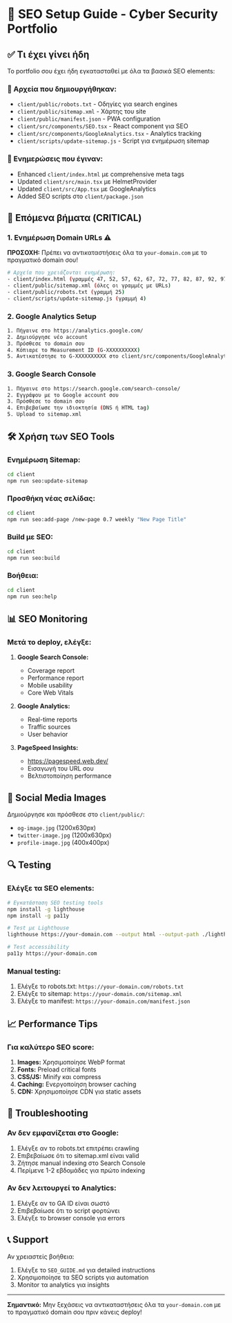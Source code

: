 # 🚀 SEO Setup Guide - Cyber Security Portfolio

## ✅ Τι έχει γίνει ήδη

Το portfolio σου έχει ήδη εγκατασταθεί με όλα τα βασικά SEO elements:

### 📁 Αρχεία που δημιουργήθηκαν:
- `client/public/robots.txt` - Οδηγίες για search engines
- `client/public/sitemap.xml` - Χάρτης του site
- `client/public/manifest.json` - PWA configuration
- `client/src/components/SEO.tsx` - React component για SEO
- `client/src/components/GoogleAnalytics.tsx` - Analytics tracking
- `client/scripts/update-sitemap.js` - Script για ενημέρωση sitemap

### 🔧 Ενημερώσεις που έγιναν:
- Enhanced `client/index.html` με comprehensive meta tags
- Updated `client/src/main.tsx` με HelmetProvider
- Updated `client/src/App.tsx` με GoogleAnalytics
- Added SEO scripts στο `client/package.json`

## 🎯 Επόμενα βήματα (CRITICAL)

### 1. Ενημέρωση Domain URLs ⚠️
**ΠΡΟΣΟΧΗ:** Πρέπει να αντικαταστήσεις όλα τα `your-domain.com` με το πραγματικό domain σου!

```bash
# Αρχεία που χρειάζονται ενημέρωση:
- client/index.html (γραμμές 47, 52, 57, 62, 67, 72, 77, 82, 87, 92, 97, 102, 107, 112, 117, 122, 127, 132, 137, 142, 147, 152, 157, 162, 167, 172, 177, 182, 187, 192, 197, 202, 207, 212, 217, 222, 227, 232, 237, 242, 247, 252, 257, 262, 267, 272)
- client/public/sitemap.xml (όλες οι γραμμές με URLs)
- client/public/robots.txt (γραμμή 25)
- client/scripts/update-sitemap.js (γραμμή 4)
```

### 2. Google Analytics Setup
```bash
1. Πήγαινε στο https://analytics.google.com/
2. Δημιούργησε νέο account
3. Πρόσθεσε το domain σου
4. Κόπιαρε το Measurement ID (G-XXXXXXXXXX)
5. Αντικατέστησε το G-XXXXXXXXXX στο client/src/components/GoogleAnalytics.tsx
```

### 3. Google Search Console
```bash
1. Πήγαινε στο https://search.google.com/search-console/
2. Εγγράψου με το Google account σου
3. Πρόσθεσε το domain σου
4. Επιβεβαίωσε την ιδιοκτησία (DNS ή HTML tag)
5. Upload το sitemap.xml
```

## 🛠️ Χρήση των SEO Tools

### Ενημέρωση Sitemap:
```bash
cd client
npm run seo:update-sitemap
```

### Προσθήκη νέας σελίδας:
```bash
cd client
npm run seo:add-page /new-page 0.7 weekly "New Page Title"
```

### Build με SEO:
```bash
cd client
npm run seo:build
```

### Βοήθεια:
```bash
cd client
npm run seo:help
```

## 📊 SEO Monitoring

### Μετά το deploy, ελέγξε:

1. **Google Search Console:**
   - Coverage report
   - Performance report
   - Mobile usability
   - Core Web Vitals

2. **Google Analytics:**
   - Real-time reports
   - Traffic sources
   - User behavior

3. **PageSpeed Insights:**
   - https://pagespeed.web.dev/
   - Εισαγωγή του URL σου
   - Βελτιστοποίηση performance

## 🎨 Social Media Images

Δημιούργησε και πρόσθεσε στο `client/public/`:
- `og-image.jpg` (1200x630px)
- `twitter-image.jpg` (1200x630px)
- `profile-image.jpg` (400x400px)

## 🔍 Testing

### Ελέγξε τα SEO elements:
```bash
# Εγκατάσταση SEO testing tools
npm install -g lighthouse
npm install -g pa11y

# Test με Lighthouse
lighthouse https://your-domain.com --output html --output-path ./lighthouse-report.html

# Test accessibility
pa11y https://your-domain.com
```

### Manual testing:
1. Ελέγξε το robots.txt: `https://your-domain.com/robots.txt`
2. Ελέγξε το sitemap: `https://your-domain.com/sitemap.xml`
3. Ελέγξε το manifest: `https://your-domain.com/manifest.json`

## 📈 Performance Tips

### Για καλύτερο SEO score:
1. **Images:** Χρησιμοποίησε WebP format
2. **Fonts:** Preload critical fonts
3. **CSS/JS:** Minify και compress
4. **Caching:** Ενεργοποίηση browser caching
5. **CDN:** Χρησιμοποίησε CDN για static assets

## 🚨 Troubleshooting

### Αν δεν εμφανίζεται στο Google:
1. Ελέγξε αν το robots.txt επιτρέπει crawling
2. Επιβεβαίωσε ότι το sitemap.xml είναι valid
3. Ζήτησε manual indexing στο Search Console
4. Περίμενε 1-2 εβδομάδες για πρώτο indexing

### Αν δεν λειτουργεί το Analytics:
1. Ελέγξε αν το GA ID είναι σωστό
2. Επιβεβαίωσε ότι το script φορτώνει
3. Ελέγξε το browser console για errors

## 📞 Support

Αν χρειαστείς βοήθεια:
1. Ελέγξε το `SEO_GUIDE.md` για detailed instructions
2. Χρησιμοποίησε τα SEO scripts για automation
3. Monitor τα analytics για insights

---

**Σημαντικό:** Μην ξεχάσεις να αντικαταστήσεις όλα τα `your-domain.com` με το πραγματικό domain σου πριν κάνεις deploy! 